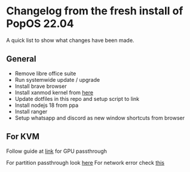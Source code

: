 # Changelog from the fresh install of PopOS 22.04

A quick list to show what changes have been made.


## General

- Remove libre office suite
- Run systemwide update / upgrade
- Install brave browser
- Install xanmod kernel from [here](https://xanmod.org/)
- Update dotfiles in this repo and setup script to link
- Install nodejs 18 from ppa
- Install ranger
- Setup whatsapp and discord as new window shortcuts from browser


## For KVM

Follow guide at [link](https://github.com/bryansteiner/gpu-passthrough-tutorial/blob/master/README.md) for GPU passthrough

For partition passthrough look [here](https://www.youtube.com/watch?v=oSpGggczD2Y)
For network error check [this](https://blog.programster.org/kvm-missing-default-network)
